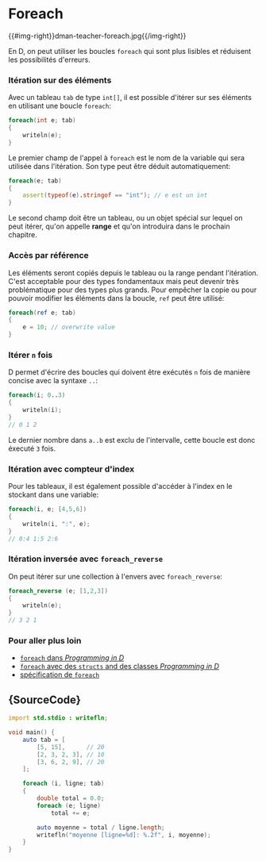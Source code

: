 # Foreach

{{#img-right}}dman-teacher-foreach.jpg{{/img-right}}

En D, on peut utiliser les boucles `foreach` qui sont
plus lisibles et réduisent les possibilités d'erreurs.

### Itération sur des éléments

Avec un tableau `tab` de type `int[]`, il est possible
d'itérer sur ses éléments en utilisant une boucle 
`foreach`:

```d
foreach(int e; tab)
{
    writeln(e);
}
```
 Le premier champ de l'appel à `foreach` est le nom de
 la variable qui sera utilisée dans l'itération. Son 
 type peut être déduit automatiquement:

 ```d
 foreach(e; tab)
 {
     assert(typeof(e).stringof == "int"); // e est un int
 }
 ```

 Le second champ doit être un tableau, ou un objet spécial
 sur lequel on peut itérer, qu'on appelle **range** et
 qu'on introduira dans le prochain chapitre.

 ### Accès par référence

 Les éléments seront copiés depuis le tableau ou la range
 pendant l'itération. C'est acceptable pour des types
 fondamentaux mais peut devenir très problématique pour des
 types plus grands. Pour empêcher la copie ou pour pouvoir
 modifier les éléments dans la boucle, `ref` peut être 
 utilisé:

 ```d
 foreach(ref e; tab)
 {
     e = 10; // overwrite value
 }
 ```

 ### Itérer `n` fois

 D permet d'écrire des boucles qui doivent être exécutés
 `n` fois de manière concise avec la syntaxe `..`:

 ```d
 foreach(i; 0..3)
 {
     writeln(i);
 }
 // 0 1 2
 ```

 Le dernier nombre dans `a..b` est exclu de l'intervalle,
 cette boucle est donc éxecuté `3` fois.

 ### Itération avec compteur d'index

 Pour les tableaux, il est également possible d'accéder
 à l'index en le stockant dans une variable:

 ```d
 foreach(i, e; [4,5,6])
 {
     writeln(i, ":", e);
 }
 // 0:4 1:5 2:6
 ```

 ### Itération inversée avec `foreach_reverse`

 On peut itérer sur une collection à l'envers avec
 `foreach_reverse`:

 ```d
 foreach_reverse (e; [1,2,3])
 {
     writeln(e);
 }
 // 3 2 1
 ```

 ### Pour aller plus loin

 - [`foreach` dans _Programming in D_](http://ddili.org/ders/d.en/foreach.html)
- [`foreach` avec des `structs` and des classes  _Programming in D_](http://ddili.org/ders/d.en/foreach_opapply.html)
- [spécification de `foreach`](https://dlang.org/spec/statement.html#ForeachStatement)

## {SourceCode}

```d
import std.stdio : writefln;

void main() {
    auto tab = [
        [5, 15],      // 20
        [2, 3, 2, 3], // 10
        [3, 6, 2, 9], // 20
    ];

    foreach (i, ligne; tab)
    {
        double total = 0.0;
        foreach (e; ligne)
            total += e;

        auto moyenne = total / ligne.length;
        writefln("moyenne [ligne=%d]: %.2f", i, moyenne);
    }
}
```